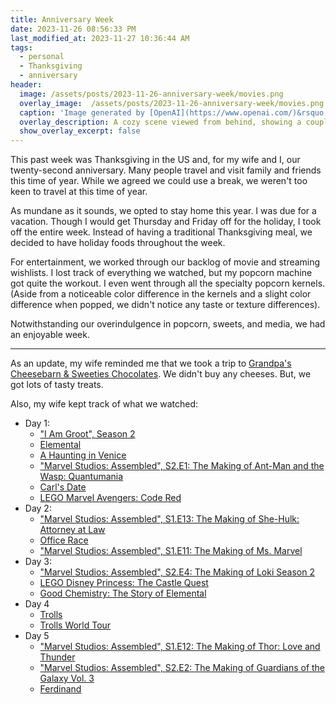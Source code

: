 ```yaml
---
title: Anniversary Week
date: 2023-11-26 08:56:33 PM
last_modified_at: 2023-11-27 10:36:44 AM
tags:
  - personal
  - Thanksgiving
  - anniversary
header:
  image: /assets/posts/2023-11-26-anniversary-week/movies.png
  overlay_image:  /assets/posts/2023-11-26-anniversary-week/movies.png
  caption: 'Image generated by [OpenAI](https://www.openai.com/)&rsquo;s DALL·E via ChatGPT.'
  overlay_description: A cozy scene viewed from behind, showing a couple sitting together on a sofa in a darkened room, watching movies and eating popcorn. The room should have a warm, inviting atmosphere, with the focus on the back of the couple as they are engrossed in a movie on a screen out of view. Include elements like a comfortable sofa, a bowl of popcorn, soft blankets, ambient lighting, and a feeling of intimacy and contentment. The setting should evoke a sense of relaxation and togetherness, suitable for a blog about personal experiences and holidays spent at home.
  show_overlay_excerpt: false
---
```


This past week was Thanksgiving in the US and, for my wife and I, our twenty-second anniversary. Many people travel and visit family and friends this time of year. While we agreed we could use a break, we weren't too keen to travel at this time of year.

As mundane as it sounds, we opted to stay home this year. I was due for a vacation. Though I would get Thursday and Friday off for the holiday, I took off the entire week. Instead of having a traditional Thanksgiving meal, we decided to have holiday foods throughout the week.

For entertainment, we worked through our backlog of movie and streaming wishlists. I lost track of everything we watched, but my popcorn machine got quite the workout. I even went through all the specialty popcorn kernels. (Aside from a noticeable color difference in the kernels and a slight color difference when popped, we didn't notice any taste or texture differences).

Notwithstanding our overindulgence in popcorn, sweets, and media, we had an enjoyable week.

---
As an update, my wife reminded me that we took a trip to [Grandpa's Cheesebarn & Sweeties Chocolates](https://www.grandpascheesebarn.com/). We didn't buy any cheeses. But, we got lots of tasty treats.

Also, my wife kept track of what we watched:

- Day 1:
  - ["I Am Groot", Season 2](https://www.imdb.com/title/tt13623148/episodes/?season=2)
  - [Elemental](https://www.imdb.com/title/tt15789038/)
  - [A Haunting in Venice](https://www.imdb.com/title/tt22687790/)
  - ["Marvel Studios: Assembled", S2.E1: The Making of Ant-Man and the Wasp: Quantumania](https://www.imdb.com/title/tt27798047/)
  - [Carl's Date](https://www.imdb.com/title/tt26736061/)
  - [LEGO Marvel Avengers: Code Red](https://www.imdb.com/title/tt28477867/)
- Day 2:
  - ["Marvel Studios: Assembled", S1.E13: The Making of She-Hulk: Attorney at Law](https://www.imdb.com/title/tt22852968/)
  - [Office Race](https://www.imdb.com/title/tt28554102/)
  - ["Marvel Studios: Assembled", S1.E11: The Making of Ms. Marvel](https://www.imdb.com/title/tt21351612/)
- Day 3:
  - ["Marvel Studios: Assembled", S2.E4: The Making of Loki Season 2](https://www.imdb.com/title/tt28889780/)
  - [LEGO Disney Princess: The Castle Quest](https://www.imdb.com/title/tt28477869/)
  - [Good Chemistry: The Story of Elemental](https://www.imdb.com/title/tt29116047/)
- Day 4
  - [Trolls](https://www.imdb.com/title/tt1679335/)
  - [Trolls World Tour](https://www.imdb.com/title/tt6587640/)
- Day 5
  - ["Marvel Studios: Assembled", S1.E12: The Making of Thor: Love and Thunder](https://www.imdb.com/title/tt21862424/)
  - ["Marvel Studios: Assembled", S2.E2: The Making of Guardians of the Galaxy Vol. 3](https://www.imdb.com/title/tt28663201/)
  - [Ferdinand](https://www.imdb.com/title/tt3411444/)
